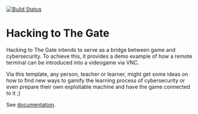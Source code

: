 [![Build Status](https://travis-ci.com/ulitol97/TFG-HackingToTheGate.svg?token=UxDmkwz3hDivoWgXEgCh&branch=master)](https://travis-ci.com/ulitol97/TFG-HackingToTheGate)

# Hacking to The Gate

Hacking to The Gate intends to serve as a bridge between game and cybersecurity.
To achieve this, it provides a demo example of how a remote terminal can be introduced into a videogame via VNC.

Via this template, any person, teacher or learner, might get some ideas on how to find new ways to gamify the learning process of cybersecurity or even prepare their own exploitable machine and have the game connected to it ;)


See [documentation](https://ulitol97.github.io/TFG-HackingToTheGate/).
